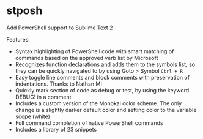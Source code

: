 # stposh

Add PowerShell support to Sublime Text 2

Features:
- Syntax highlighting of PowerShell code with smart matching of commands based on the approved verb list by Microsoft
- Recognizes function declarations and adds them to the symbols list, so they can be quickly navigated to by using Goto > Symbol `Ctrl + R`
- Easy toggle line comments and block comments with preservation of indentations. Thanks to Nathan M!
- Quickly mark section of code as debug or test, by using the keyword DEBUG! in a comment
- Includes a custom version of the Monokai color scheme. The only change is a slightly darker default color and setting color to the variable scope (white)
- Full command completion of native PowerShell commands
- Includes a library of 23 snippets
